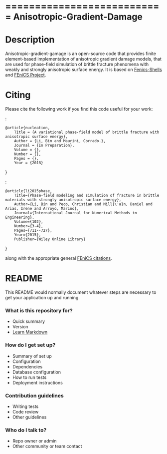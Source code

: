 
===========================
Anisotropic-Gradient-Damage
===========================

Description
===========

Anisotropic-gradient-gamage is an open-source code that provides finite element-based
implementation of anisotropic gradient damage models, that are used for phase-field
simulation of brittle fracture phenomena with weakly and strongly anisotropic surface energy.
It is based on [Fenics-Shells](https://bitbucket.org/unilucompmech/fenics-shells/src/master/) and [FEniCS Project](http://fenicsproject.org).

Citing
======

Please cite the following work if you find this code useful for your work:

:

    @article{nucleation,
	    Title = {A variational phase-field model of brittle fracture with anisotropic surface energy},
        Author = {Li, Bin and Maurini, Corrado.},
		Journal = {In Preparation},
        Volume = {},
        Number = {},
        Pages = {},
        Year = {2018}
}

:

	@article{li2015phase,
  		Title={Phase-field modeling and simulation of fracture in brittle materials with strongly anisotropic surface energy},
  		Author={Li, Bin and Peco, Christian and Mill{\'a}n, Daniel and Arias, Irene and Arroyo, Marino},
  		Journal={International Journal for Numerical Methods in Engineering},
  		Volume={102},
  		Number={3-4},
  		Pages={711--727},
  		Year={2015},
  		Publisher={Wiley Online Library}
}

along with the appropriate general [FEniCS citations](http://fenicsproject.org/citing).


# README #

This README would normally document whatever steps are necessary to get your application up and running.

### What is this repository for? ###

* Quick summary
* Version
* [Learn Markdown](https://bitbucket.org/tutorials/markdowndemo)

### How do I get set up? ###

* Summary of set up
* Configuration
* Dependencies
* Database configuration
* How to run tests
* Deployment instructions

### Contribution guidelines ###

* Writing tests
* Code review
* Other guidelines

### Who do I talk to? ###

* Repo owner or admin
* Other community or team contact
